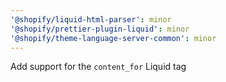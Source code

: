 ```yaml
---
'@shopify/liquid-html-parser': minor
'@shopify/prettier-plugin-liquid': minor
'@shopify/theme-language-server-common': minor
---
```


Add support for the `content_for` Liquid tag
